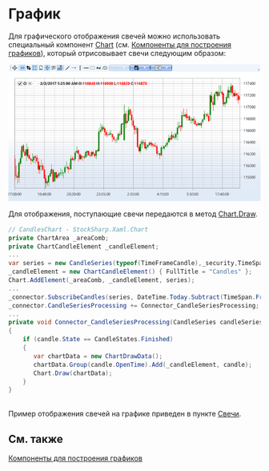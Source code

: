 # График

Для графического отображения свечей можно использовать специальный компонент [Chart](xref:StockSharp.Xaml.Charting.Chart) (см. [Компоненты для построения графиков](GUICharting.md)), который отрисовывает свечи следующим образом:

![sample candleschart](../images/sample_candleschart.png)

Для отображения, поступающие свечи передаются в метод [Chart.Draw](xref:StockSharp.Xaml.Charting.Chart.Draw).

```cs
// CandlesChart - StockSharp.Xaml.Chart
private ChartArea _areaComb;
private ChartCandleElement _candleElement;
...
var series = new CandleSeries(typeof(TimeFrameCandle),_security,TimeSpan.FromMinutes(_timeframe));
_candleElement = new ChartCandleElement() { FullTitle = "Candles" };
Chart.AddElement(_areaComb, _candleElement, series);
...
_connector.SubscribeCandles(series, DateTime.Today.Subtract(TimeSpan.FromDays(5)), DateTime.Now);		
_connector.CandleSeriesProcessing += Connector_CandleSeriesProcessing;
...
private void Connector_CandleSeriesProcessing(CandleSeries candleSeries, Candle candle)
{
    if (candle.State == CandleStates.Finished) 
    {
       var chartData = new ChartDrawData();
       chartData.Group(candle.OpenTime).Add(_candleElement, candle);
       Chart.Draw(chartData);
    }
}
		
```

Пример отображения свечей на графике приведен в пункте [Свечи](Candles.md).

## См. также

[Компоненты для построения графиков](GUICharting.md)
